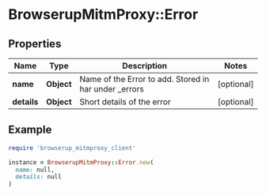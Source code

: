 # BrowserupMitmProxy::Error

## Properties

| Name | Type | Description | Notes |
| ---- | ---- | ----------- | ----- |
| **name** | **Object** | Name of the Error to add. Stored in har under _errors | [optional] |
| **details** | **Object** | Short details of the error | [optional] |

## Example

```ruby
require 'browserup_mitmproxy_client'

instance = BrowserupMitmProxy::Error.new(
  name: null,
  details: null
)
```

